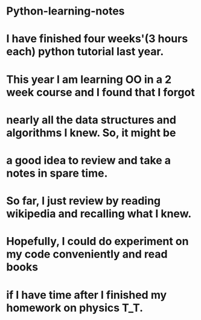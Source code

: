 # Python-learning-notes
# I have finished four weeks'(3 hours each) python tutorial last year.
# This year I am learning OO in a 2 week course and I found that I forgot
# nearly all the data structures and algorithms I knew. So, it might be
# a good idea to review and take a notes in spare time.

# So far, I just review by reading wikipedia and recalling what I knew.
# Hopefully, I could do experiment on my code conveniently and read books
# if I have time after I finished my homework on physics T_T.